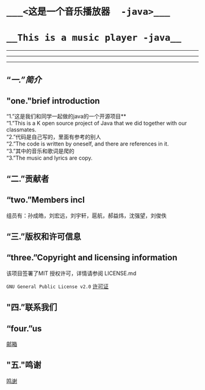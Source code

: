 # ```___<这是一个音乐播放器  -java>___```  

# ```__This is a music player -java__```  

***
---
***
## “_一.”简介_   
## "one."brief introduction

“1.”这是我们和同学一起做的java的一个开源项目**  
“1.”This is a K open source project of Java that we did together with our classmates.  
“2.”代码是自己写的，里面有参考的别人  
“2.”The code is written by oneself, and there are references in it.  
“3.”其中的音乐和歌词是爬的   
“3.”The music and lyrics are copy.  
## “二.”贡献者  
## “two.”Members incl  
组员有：孙成皓，刘宏远，刘宇轩，扈航，郝益炜，沈强望，刘俊佚  
## “三.”版权和许可信息
## “three.”Copyright and licensing information  
该项目签署了MIT 授权许可，详情请参阅 LICENSE.md

`GNU General Public License v2.0`
[许可证](https://github.com/sqw601843873/-/blob/master/LICENSE) 
## "四.”联系我们  
## “four.”us  
[邮箱](www.1036223117@qq.com)   
## "五."鸣谢  
[鸣谢](https://github.com/jfoenixadmin/JFoenix)   
